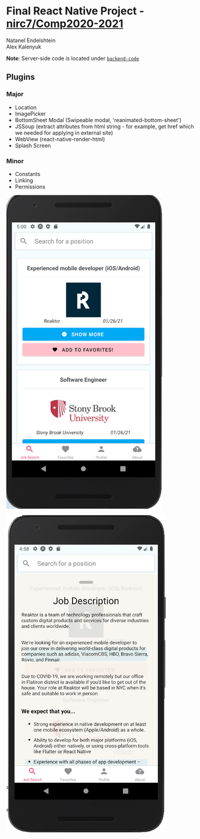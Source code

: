 # Final React Native Project - [nirc7/Comp2020-2021](https://github.com/nirc7/Comp2020-2021)

Natanel Endelshtein  
Alex Kalenyuk

**Note**:
Server-side code is located under [`backend-code`](backend-code)

## Plugins

### Major

- Location
- ImagePicker
- BottomSheet Modal (Swipeable modal, 'reanimated-bottom-sheet')
- JSSoup (extract attributes from html string - for example, get href which we needed for applying in external site)
- WebView (react-native-render-html)
- Splash Screen

### Minor

- Constants
- Linking
- Permissions

![](screenshots/1.png)

![](screenshots/2.png)
